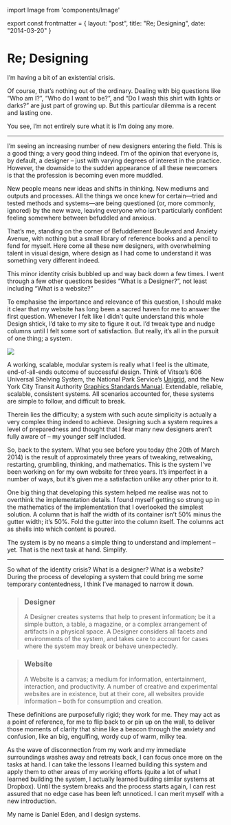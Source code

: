 import Image from 'components/Image'

export const frontmatter = {
layout: "post",
title: "Re; Designing",
date: "2014-03-20"
}

# Re; Designing

I’m having a bit of an existential crisis.

Of course, that’s nothing out of the ordinary. Dealing with big questions like
“Who am I?”, “Who do I want to be?”, and “Do I wash this shirt with lights or
darks?” are just part of growing up. But this particular dilemma is a recent and
lasting one.

You see, I’m not entirely sure what it is I’m doing any more.

---

I’m seeing an increasing number of new designers entering the field. This is a
good thing; a very good thing indeed. I’m of the opinion that everyone is, by
default, a designer – just with varying degrees of interest in the practice.
However, the downside to the sudden appearance of all these newcomers is that
the profession is becoming even more muddled.

New people means new ideas and shifts in thinking. New mediums and outputs and
processes. All the things we once knew for certain—tried and tested methods and
systems—are being questioned (or, more commonly, ignored) by the new wave,
leaving everyone who isn’t particularly confident feeling somewhere between
befuddled and anxious.

That’s me, standing on the corner of Befuddlement Boulevard and Anxiety Avenue,
with nothing but a small library of reference books and a pencil to fend for
myself. Here come all these new designers, with overwhelming talent in visual
design, where design as I had come to understand it was something very different
indeed.

This minor identity crisis bubbled up and way back down a few times. I went
through a few other questions besides “What is a Designer?”, not least including
“What is a website?”

To emphasise the importance and relevance of this question, I should make it
clear that my website has long been a sacred haven for me to answer the first
question. Whenever I felt like I didn’t quite understand this whole Design
shtick, I’d take to my site to figure it out. I’d tweak type and nudge columns
until I felt some sort of satisfaction. But really, it’s all in the pursuit of
one thing; a system.

<Image src="2014/03/606-universal-shelving.jpg" caption="Vitsœ’s 606 Universal
Shelving System. Image courtesy of
[Smow](http://www.smow.com/blog/2010/05/smowoffline-dieter-rams-less-and-more/)."
 />

A working, scalable, modular system is really what I feel is the ultimate,
end-of-all-ends outcome of successful design. Think of Vitsœ’s 606 Universal
Shelving System, the National Park Service’s
[Unigrid](http://npshistory.com/brochures/unigrid/index.htm), and the New York
City Transit Authority [Graphics Standards
Manual](http://thestandardsmanual.com/). Extendable, reliable, scalable,
consistent systems. All scenarios accounted for, these systems are simple to
follow, and difficult to break.

Therein lies the difficulty; a system with such acute simplicity is actually a
very complex thing indeed to achieve. Designing such a system requires a level
of preparedness and thought that I fear many new designers aren’t fully aware of
– my younger self included.

So, back to the system. What you see before you today (the 20th of March 2014)
is the result of approximately three years of tweaking, retweaking, restarting,
grumbling, thinking, and mathematics. This is the system I’ve been working on
for my own website for three years. It’s imperfect in a number of ways, but it’s
given me a satisfaction unlike any other prior to it.

One big thing that developing this system helped me realise was not to overthink
the implementation details. I found myself getting so strung up in the
mathematics of the implementation that I overlooked the simplest solution. A
column that is half the width of its container isn’t 50% minus the gutter width;
it’s 50%. Fold the gutter into the column itself. The columns act as shells into
which content is poured.

The system is by no means a simple thing to understand and implement – yet. That
is the next task at hand. Simplify.

---

So what of the identity crisis? What is a designer? What is a website? During
the process of developing a system that could bring me some temporary
contentedness, I think I’ve managed to narrow it down.

> ### Designer
>
> A Designer creates systems that help to present information; be
> it a simple button, a table, a magazine, or a complex arrangement of artifacts
> in a physical space. A Designer considers all facets and environments of the
> system, and takes care to account for cases where the system may break or
> behave unexpectedly.

> ### Website
>
> A Website is a canvas; a medium for information, entertainment,
> interaction, and productivity. A number of creative and experimental websites
> are in existence, but at their core, all websites provide information – both
> for consumption and creation.

These definitions are purposefully rigid; they work for me. They may act as a
point of reference, for me to flip back to or pin up on the wall, to deliver
those moments of clarity that shine like a beacon through the anxiety and
confusion, like an big, engulfing, wordy cup of warm, milky tea.

As the wave of disconnection from my work and my immediate surroundings washes
away and retreats back, I can focus once more on the tasks at hand. I can take
the lessons I learned building this system and apply them to other areas of my
working efforts (quite a lot of what I learned building the system, I actually
learned building similar systems at Dropbox). Until the system breaks and the
process starts again, I can rest assured that no edge case has been left
unnoticed. I can merit myself with a new introduction.

My name is Daniel Eden, and I design systems.
